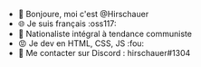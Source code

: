 - 👋 Bonjoure, moi c'est @Hirschauer
- 🌐 Je suis français :oss117:
- 🚩 Nationaliste intégral à tendance communiste
- 😡 Je dev en HTML, CSS, JS :fou:
- 🐒 Me contacter sur Discord : hirschauer#1304 
